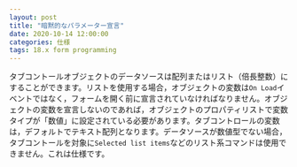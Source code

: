 ```yaml
---
layout: post
title: "暗黙的なパラメーター宣言"
date: 2020-10-14 12:00:00
categories: 仕様
tags: 18.x form programming 
---
```


タブコントールオブジェクトのデータソースは配列またはリスト（倍長整数）にすることができます。リストを使用する場合，オブジェクトの変数は``On Load``イベントではなく，フォームを開く前に宣言されていなければなりません。オブジェクトの変数を宣言しないのであれば，オブジェクトのプロパティリストで変数タイプが「数値」に設定されている必要があります。タブコントロールの変数は，デフォルトでテキスト配列となります。データソースが数値型でない場合，タブコントールを対象に``Selected list items``などのリスト系コマンドは使用できません。これは仕様です。
